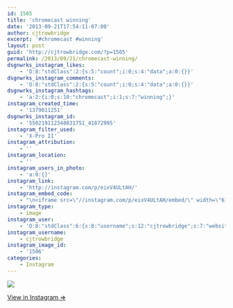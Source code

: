 ```yaml
---
id: 1505
title: 'chromecast winning'
date: '2013-09-21T17:54:11-07:00'
author: cjtrowbridge
excerpt: '#chromecast #winning'
layout: post
guid: 'http://cjtrowbridge.com/?p=1505'
permalink: /2013/09/21/chromecast-winning/
dsgnwrks_instagram_likes:
    - 'O:8:"stdClass":2:{s:5:"count";i:0;s:4:"data";a:0:{}}'
dsgnwrks_instagram_comments:
    - 'O:8:"stdClass":2:{s:5:"count";i:0;s:4:"data";a:0:{}}'
dsgnwrks_instagram_hashtags:
    - 'a:2:{i:0;s:10:"chromecast";i:1;s:7:"winning";}'
instagram_created_time:
    - '1379811251'
dsgnwrks_instagram_id:
    - '550219112348831751_41872995'
instagram_filter_used:
    - 'X-Pro II'
instagram_attribution:
    - ''
instagram_location:
    - ''
instagram_users_in_photo:
    - 'a:0:{}'
instagram_link:
    - 'http://instagram.com/p/eixV4ULtAH/'
instagram_embed_code:
    - "\n<iframe src=\"//instagram.com/p/eixV4ULtAH/embed/\" width=\"612\" height=\"710\" frameborder=\"0\" scrolling=\"no\" allowtransparency=\"true\"></iframe>\n"
instagram_type:
    - image
instagram_user:
    - 'O:8:"stdClass":6:{s:8:"username";s:12:"cjtrowbridge";s:7:"website";s:0:"";s:15:"profile_picture";s:103:"https://igcdn-photos-f-a.akamaihd.net/hphotos-ak-xpa1/t51.2885-19/925559_452430704897917_67836701_a.jpg";s:9:"full_name";s:13:"CJ Trowbridge";s:3:"bio";s:0:"";s:2:"id";s:8:"41872995";}'
instagram_username:
    - cjtrowbridge
instagram_image_id:
    - '1506'
categories:
    - Instagram
---
```


[![](http://blog.cjtrowbridge.com/wp-content/uploads/2013/09/7e5bbff6232111e3895a22000a1fc66c_7.jpg)](http://instagram.com/p/eixV4ULtAH/)

[View in Instagram ⇒](http://instagram.com/p/eixV4ULtAH/)
